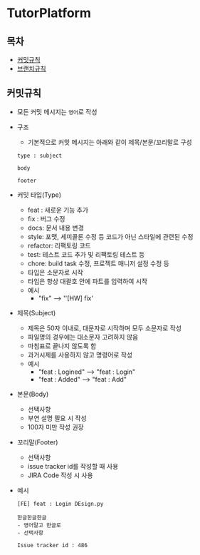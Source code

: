 # TutorPlatform

## 목차

* [커밋규칙](https://github.com/LocalGovernmentx/TutorPlatform/blob/main/README.md#커밋-규칙)
* [브랜치규칙](https://github.com/LocalGovernmentx/TutorPlatform/blob/main/README.md#브랜치-규칙)



## 커밋규칙

- 모든 커밋 메시지는 `영어`로 작성
- 구조
    - 기본적으로 커밋 메시지는 아래와 같이 제목/본문/꼬리말로 구성
    
    ```
    type : subject
    
    body
    
    footer
    ```
    
- 커밋 타입(Type)
    - feat : 새로운 기능 추가
    - fix : 버그 수정
    - docs: 문서 내용 변경
    - style: 포맷, 세미콜론 수정 등 코드가 아닌 스타일에 관련된 수정
    - refactor: 리팩토링 코드
    - test: 테스트 코드 추가 및 리팩토링 테스트 등
    - chore: build task 수정, 프로젝트 매니저 설정 수정 등
    - 타입은 소문자로 시작
    - 타입은 항상 대괄호 안에 파트를 입력하여 시작
    - 예시
        - "fix" --> ''[HW] fix'
- 제목(Subject)
    - 제목은 50자 이내로, 대문자로 시작하며 모두 소문자로 작성
    - 파일명의 경우에는 대소문자 고려하지 않음
    - 마침표로 끝나지 않도록 함
    - 과거시제를 사용하지 않고 명령어로 작성
    - 예시
        - "feat : Logined" --> "feat : Login"
        - "feat : Added" --> "feat : Add"
- 본문(Body)
    - 선택사항
    - 부연 설명 필요 시 작성
    - 100자 미만 작성 권장
- 꼬리말(Footer)
    - 선택사항
    - issue tracker id를 작성할 때 사용
    - JIRA Code 작성 시 사용
- 예시
    
    ```
    [FE] feat : Login DEsign.py
    
    한글한글한글
    - 영어말고 한글로
    - 선택사항
    
    Issue tracker id : 486
    ```
